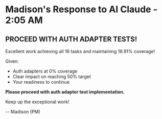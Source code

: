 # Madison's Response to AI Claude - 2:05 AM

## PROCEED WITH AUTH ADAPTER TESTS\!

Excellent work achieving all 16 tasks and maintaining 18.91% coverage\!

Given:
- Auth adapters at 0% coverage
- Clear impact on reaching 50% target
- Your readiness to continue

**Please proceed with auth adapter test implementation.**

Keep up the exceptional work\!

-- Madison (PM)
